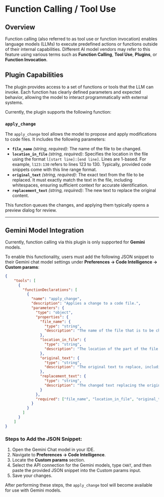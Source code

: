 # Function Calling / Tool Use

## Overview

Function calling (also referred to as tool use or function invocation) enables language models (LLMs) to execute predefined actions or functions outside of their internal capabilities. Different AI model vendors may refer to this feature using various terms such as **Function Calling**, **Tool Use**, **Plugins**, or **Function Invocation**.

## Plugin Capabilities

The plugin provides access to a set of functions or tools that the LLM can invoke. Each function has clearly defined parameters and expected behavior, allowing the model to interact programmatically with external systems.

Currently, the plugin supports the following function:

### `apply_change`

The `apply_change` tool allows the model to propose and apply modifications to code files. It includes the following parameters:

- **`file_name`** *(string, required)*: The name of the file to be changed.
- **`location_in_file`** *(string, required)*: Specifies the location in the file using the format `l[start line]:[end line]`. Lines are 1-based. For example, `l123:130` refers to lines 123 to 130. Typically, provided code snippets come with this line range format.
- **`original_text`** *(string, required)*: The exact text from the file to be replaced. It must exactly match the text in the file, including whitespaces, ensuring sufficient context for accurate identification.
- **`replacement_text`** *(string, required)*: The new text to replace the original content.

This function queues the changes, and applying them typically opens a preview dialog for review.

---

## Gemini Model Integration

Currently, function calling via this plugin is only supported for **Gemini** models.

To enable this functionality, users must add the following JSON snippet to their Gemini chat model settings under **Preferences → Code Intelligence → Custom params**:

```json
{
    "tools": [
      {
        "functionDeclarations": [
          {
            "name": "apply_change",
            "description": "Applies a change to a code file.",
            "parameters": {
              "type": "object",
              "properties": {
                "file_name": {
                  "type": "string",
                  "description": "The name of the file that is to be changed."
                },
                "location_in_file": {
                  "type": "string",
                  "description": "The location of the part of the file the change refers to in the format `l[start line]:[end line]`. Line numbers are 1-based, Example: `l123:130` refers to line 123 to 130. Hint: If you're provided with code snippets, they usually come with a line range in this format."
                },
                "original_text": {
                  "type": "string",
                  "description": "The original text to replace, including all whitespaces etc. It is IMPORTANT that the original text is IDENTICAL to the text in the code file. It is also important that enough context information is provided that the tool can locate the change within the file."
                },
                "replacement_text": {
                  "type": "string",
                  "description": "The changed text replacing the original text."
                }
              },
              "required": ["file_name", "location_in_file", "original_text", "replacement_text"]
            }
          }
        ]
      }
    ]
}
```

### Steps to Add the JSON Snippet:

1. Open the Gemini Chat model in your IDE.
2. Navigate to **Preferences → Code Intelligence**.
3. Locate the **Custom params** section.
4. Select the API connection for the Gemini models, type `CHAT`, and then paste the provided JSON snippet into the Custom params input.
5. Save your changes.

After performing these steps, the `apply_change` tool will become available for use with Gemini models.